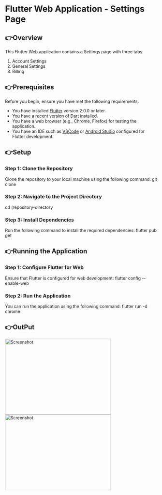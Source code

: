 # Flutter Web Application - Settings Page

## 👉Overview
This Flutter Web application contains a Settings page with three tabs: 
1. Account Settings
2. General Settings
3. Billing

## 👉Prerequisites
Before you begin, ensure you have met the following requirements:
- You have installed [Flutter](https://flutter.dev/docs/get-started/install) version 2.0.0 or later.
- You have a recent version of [Dart](https://dart.dev/get-dart) installed.
- You have a web browser (e.g., Chrome, Firefox) for testing the application.
- You have an IDE such as [VSCode](https://code.visualstudio.com/) or [Android Studio](https://developer.android.com/studio) configured for Flutter development.

## 👉Setup

### Step 1: Clone the Repository
Clone the repository to your local machine using the following command:
git clone <repository-url>
### Step 2: Navigate to the Project Directory
cd (repository-directory
### Step 3: Install Dependencies
Run the following command to install the required dependencies:
flutter pub get
## 👉Running the Application
### Step 1: Configure Flutter for Web
Ensure that Flutter is configured for web development:
flutter config --enable-web
### Step 2: Run the Application
You can run the application using the following command:
flutter run -d chrome
## 👉OutPut
<img src="https://github.com/user-attachments/assets/19367164-d233-42f8-a7c9-d1bae126250a" alt="Screenshot" width="350" height="250">
<img src="https://github.com/user-attachments/assets/19367164-d233-42f8-a7c9-d1bae126250a" alt="Screenshot" width="350" height="250">



